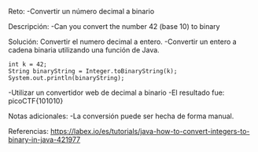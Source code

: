 Reto:
-Convertir un número decimal a binario

Descripción:
-Can you convert the number 42 (base 10) to binary

Solución:
Convertir el numero decimal a entero.
-Convertir un entero a cadena binaria utilizando una función de Java.
```
int k = 42;
String binaryString = Integer.toBinaryString(k);
System.out.println(binaryString);
```
-Utilizar un convertidor web de decimal a binario
-El resultado fue: picoCTF{101010}

Notas adicionales:
-La conversión puede ser hecha de forma manual. 

Referencias:
https://labex.io/es/tutorials/java-how-to-convert-integers-to-binary-in-java-421977